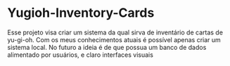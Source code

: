 # Yugioh-Inventory-Cards
Esse projeto visa criar um sistema da qual sirva de inventário de cartas de yu-gi-oh. Com os meus conhecimentos atuais é possível apenas criar um sistema local. No futuro a ideia é de que possua um banco de dados alimentado por usuários, e claro interfaces visuais
